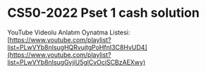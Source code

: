 # CS50-2022 Pset 1 cash solution

YouTube Videolu Anlatım Oynatma Listesi: [https://www.youtube.com/playlist?list=PLwVYb8nlsugHQRvujtgPoHfnI3C8HvUD4](https://www.youtube.com/playlist?list=PLwVYb8nlsugGvjiU5glCvOciSCBzAEXwy)
